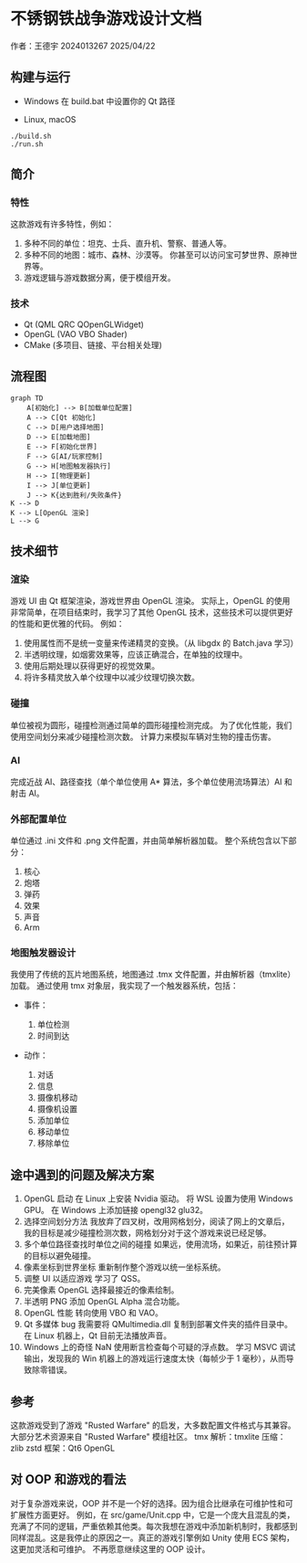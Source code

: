# 不锈钢铁战争游戏设计文档

作者：王德宇 2024013267 2025/04/22

## 构建与运行

* Windows
  在 build.bat 中设置你的 Qt 路径

* Linux, macOS

```shell
./build.sh
./run.sh
```

## 简介

### 特性

这款游戏有许多特性，例如：

1. 多种不同的单位：坦克、士兵、直升机、警察、普通人等。
2. 多种不同的地图：城市、森林、沙漠等。
   你甚至可以访问宝可梦世界、原神世界等。
3. 游戏逻辑与游戏数据分离，便于模组开发。

### 技术

* Qt (QML QRC QOpenGLWidget)
* OpenGL (VAO VBO Shader)
* CMake (多项目、链接、平台相关处理)

## 流程图

```mermaid
graph TD
    A[初始化] --> B[加载单位配置]
    A --> C[Qt 初始化]
    C --> D[用户选择地图]
    D --> E[加载地图]
    E --> F[初始化世界]
    F --> G[AI/玩家控制]
    G --> H[地图触发器执行]
    H --> I[物理更新]
    I --> J[单位更新]
    J --> K{达到胜利/失败条件}
K --> D
K --> L[OpenGL 渲染]
L --> G
```

## 技术细节

### 渲染

游戏 UI 由 Qt 框架渲染，游戏世界由 OpenGL 渲染。
实际上，OpenGL 的使用非常简单，在项目结束时，我学习了其他 OpenGL 技术，这些技术可以提供更好的性能和更优雅的代码。
例如：

1. 使用属性而不是统一变量来传递精灵的变换。（从 libgdx 的 Batch.java 学习）
2. 半透明纹理，如烟雾效果等，应该正确混合，在单独的纹理中。
3. 使用后期处理以获得更好的视觉效果。
4. 将许多精灵放入单个纹理中以减少纹理切换次数。

### 碰撞

单位被视为圆形，碰撞检测通过简单的圆形碰撞检测完成。
为了优化性能，我们使用空间划分来减少碰撞检测次数。
计算力来模拟车辆对生物的撞击伤害。

### AI

完成近战 AI、路径查找（单个单位使用 A* 算法，多个单位使用流场算法）AI 和射击 AI。

### 外部配置单位

单位通过 .ini 文件和 .png 文件配置，并由简单解析器加载。
整个系统包含以下部分：

1. 核心
2. 炮塔
3. 弹药
4. 效果
5. 声音
6. Arm

### 地图触发器设计

我使用了传统的瓦片地图系统，地图通过 .tmx 文件配置，并由解析器（tmxlite）加载。
通过使用 tmx 对象层，我实现了一个触发器系统，包括：

* 事件：
    1. 单位检测
    2. 时间到达

* 动作：
    1. 对话
    2. 信息
    3. 摄像机移动
    4. 摄像机设置
    5. 添加单位
    6. 移动单位
    7. 移除单位

## 途中遇到的问题及解决方案

1. OpenGL 启动
   在 Linux 上安装 Nvidia 驱动。
   将 WSL 设置为使用 Windows GPU。
   在 Windows 上添加链接 opengl32 glu32。
2. 选择空间划分方法
   我放弃了四叉树，改用网格划分，阅读了网上的文章后，
   我的目标是减少碰撞检测次数，网格划分对于这个游戏来说已经足够。
3. 多个单位路径查找时单位之间的碰撞
   如果远，使用流场，如果近，前往预计算的目标以避免碰撞。
4. 像素坐标到世界坐标
   重新制作整个游戏以统一坐标系统。
5. 调整 UI 以适应游戏
   学习了 QSS。
6. 完美像素
   OpenGL 选择最接近的像素绘制。
7. 半透明 PNG
   添加 OpenGL Alpha 混合功能。
8. OpenGL 性能
   转向使用 VBO 和 VAO。
9. Qt 多媒体 bug
   我需要将 QMultimedia.dll 复制到部署文件夹的插件目录中。
   在 Linux 机器上，Qt 目前无法播放声音。
10. Windows 上的奇怪 NaN
    使用断言检查每个可疑的浮点数。
    学习 MSVC 调试输出，发现我的 Win 机器上的游戏运行速度太快（每帧少于 1 毫秒），从而导致除零错误。

## 参考

这款游戏受到了游戏 "Rusted Warfare" 的启发，大多数配置文件格式与其兼容。
大部分艺术资源来自 "Rusted Warfare" 模组社区。
tmx 解析：tmxlite
压缩：zlib zstd
框架：Qt6 OpenGL

## 对 OOP 和游戏的看法

对于复杂游戏来说，OOP 并不是一个好的选择。因为组合比继承在可维护性和可扩展性方面更好。
例如，在 src/game/Unit.cpp 中，它是一个庞大且混乱的类，充满了不同的逻辑，严重依赖其他类。每次我想在游戏中添加新机制时，我都感到同样混乱。这是我停止的原因之一。真正的游戏引擎例如
Unity 使用 ECS 架构，这更加灵活和可维护。
不再愿意继续这里的 OOP 设计。
